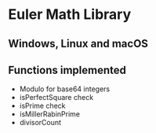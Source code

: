 # Euler Math Library

## Windows, Linux and macOS


## Functions implemented

* Modulo for base64 integers
* isPerfectSquare check
* isPrime check
* isMillerRabinPrime
* divisorCount
